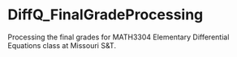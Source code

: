 # DiffQ_FinalGradeProcessing
Processing the final grades for MATH3304 Elementary Differential Equations class at Missouri S&amp;T.
